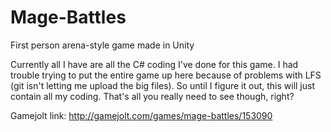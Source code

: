 # Mage-Battles
First person arena-style game made in Unity

Currently all I have are all the C# coding I've done for this game.
I had trouble trying to put the entire game up here because of problems with LFS (git isn't letting me upload the big files).
So until I figure it out, this will just contain all my coding. That's all you really need to see though, right?

Gamejolt link: http://gamejolt.com/games/mage-battles/153090

